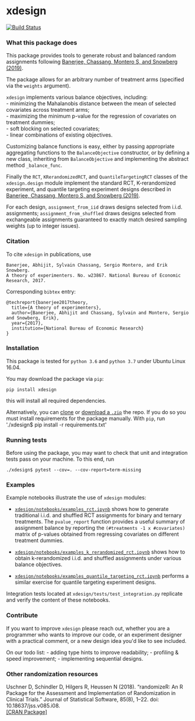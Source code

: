 # xdesign
[![Build Status](https://travis-ci.com/sylvaingchassang/xdesign.svg?branch=master)](https://travis-ci.com/sylvaingchassang/xdesign)

### What this package does

This package provides tools to generate robust and balanced random assignments
following [Banerjee, Chassang, Montero S, and Snowberg (2019)](https://www.sylvainchassang.org/assets/papers/adversarial_experimentation.pdf).

The package allows for an arbitrary number of treatment arms (specified via
the `weights` argument).

`xdesign` implements various balance objectives, including:   
    - minimizing the Mahalanobis distance between the mean of selected
    covariates  across treatment arms;   
    - maximizing the minimum p-value for the regression of covariates on
     treatment dummies;   
    - soft blocking on selected covariates;   
    - linear combinations of existing objectives.

Customizing balance functions is easy, either by passing appropriate
aggregating functions to the `BalanceObjective` constructor, or by
defining a new class, inheriting from `BalanceObjective`  and implementing
the abstract method `_balance_func`.

Finally the `RCT`, `KRerandomizedRCT`, and `QuantileTargetingRCT` classes of
 the `xdesign.design` module implement the standard RCT, K-rerandomized
 experiment, and quantile targeting experiment designs described in [Banerjee, Chassang, Montero S, and Snowberg (2019)](https://www.sylvainchassang.org/assets/papers/adversarial_experimentation.pdf).
  
For each design, `assignment_from_iid` draws designs selected from i.i.d. assignments;
  `assignment_from_shuffled` draws designs selected from exchangeable
  assignments guaranteed to exactly match desired sampling weights (up to
  integer issues).

### Citation

To cite `xdesign` in publications, use    
```
Banerjee, Abhijit, Sylvain Chassang, Sergio Montero, and Erik Snowberg.   
A theory of experimenters. No. w23867. National Bureau of Economic Research, 2017.
```
Corresponding `bibtex` entry:   
```
@techreport{banerjee2017theory,   
  title={A theory of experimenters},   
  author={Banerjee, Abhijit and Chassang, Sylvain and Montero, Sergio and Snowberg, Erik},   
  year={2017},   
  institution={National Bureau of Economic Research}   
}
```

### Installation

This package is tested for `python 3.6` and `python 3.7` under Ubuntu
Linux 16.04.

You may download the package via `pip`:

`pip install xdesign`

this will install all required dependencies.

Alternatively, you can [clone]() or [download a `.zip`]() the repo. If you
do so you must install requirements for the package manually. With `pip`, run
'./xdesign$ pip install -r requirements.txt'

### Running tests

Before using the package, you may want to check that unit and
integration tests pass on your machine. To this end, run

`./xdesign$ pytest --cov=. --cov-report=term-missing`

### Examples

Example notebooks illustrate the use of `xdesign` modules:
 - [`xdesign/notebooks/examples_rct.ipynb`]() shows how to generate
 traditional i.i.d. and shuffled RCT assignments for binary and ternary
 treatments. The `pvalue_report` function provides a useful summary of
 assignment balance by reporting the `(#treatments -1 x #covariates)`
 matrix of p-values obtained from regressing covariates on different
 treatment dummies.

 - [`xdesign/notebooks/examples_k_rerandomized_rct.ipynb`]() shows how to
 obtain k-rerandomized i.i.d. and shuffled assignments under various balance
  objectives.

  - [`xdesign/notebooks/examples_quantile_targeting_rct.ipynb`]() performs a
   similar exercise for quantile targeting experiment designs.

Integration tests located at `xdesign/tests/test_integration.py` replicate
and verify the content of these notebooks.

### Contribute

If you want to improve `xdesign` please reach out, whether you are a
programmer who wants to improve our code, or an experiment designer with a
practical comment, or a new design idea you'd like to see included.

On our todo list:
    - adding type hints to improve readability;
    - profiling & speed improvement;
    - implementing sequential designs.


### Other randomization resources

Uschner D, Schindler D, Hilgers R, Heussen N (2018). “randomizeR: An R Package for the Assessment and Implementation of Randomization in Clinical Trials.” Journal of Statistical Software, 85(8), 1–22. doi: 10.18637/jss.v085.i08.    
[[CRAN Package]](https://cran.r-project.org/web/packages/randomizeR/index.html)
